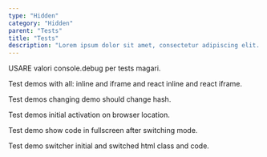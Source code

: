 ```yaml
---
type: "Hidden"
category: "Hidden"
parent: "Tests"
title: "Tests"
description: "Lorem ipsum dolor sit amet, consectetur adipiscing elit. Nunc tempus laoreet leo sit amet iaculis."
---
```


USARE valori console.debug per tests magari.

Test demos with all: inline and iframe and react inline and react iframe.

Test demos changing demo should change hash.

Test demos initial activation on browser location.

Test demo show code in fullscreen after switching mode.

Test demo switcher initial and switched html class and code.
